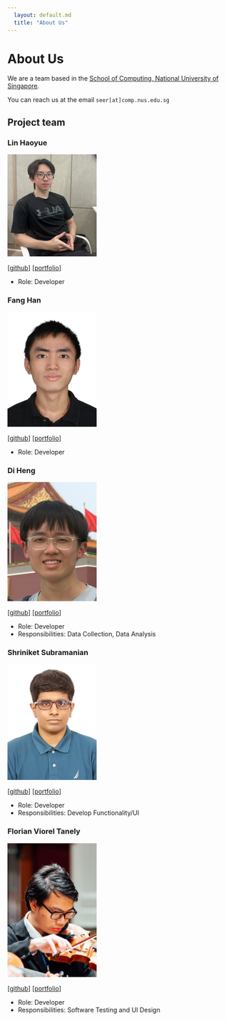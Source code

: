 ```yaml
---
  layout: default.md
  title: "About Us"
---
```


# About Us

We are a team based in the [School of Computing, National University of Singapore](http://www.comp.nus.edu.sg).

You can reach us at the email `seer[at]comp.nus.edu.sg`

## Project team

### Lin Haoyue

<img src="images/hylinny.png" width="200px">

[[github](https://github.com/hylinny)]
[[portfolio](team/hylinny.md)]

* Role: Developer

### Fang Han

<img src="images/eilyss.png" width="200px">

[[github](https://github.com/Eilyss)]
[[portfolio](team/fanghan.md)]

* Role: Developer

### Di Heng

<img src="images/grenn24.png" width="200px">

[[github](http://github.com/grenn24)]
[[portfolio](team/diheng.md)]

* Role: Developer
* Responsibilities: Data Collection, Data Analysis

### Shriniket Subramanian

<img src="images/shriniket03.png" width="200px">

[[github](http://github.com/shriniket03)]
[[portfolio](team/shriniket03.md)]

* Role: Developer
* Responsibilities: Develop Functionality/UI

### Florian Viorel Tanely

<img src="images/izumi-kyouka.png" width="200px">

[[github](http://github.com/iZUMi-kyouka)]
[[portfolio](team/izumi_kyouka.md)]

* Role: Developer
* Responsibilities: Software Testing and UI Design
